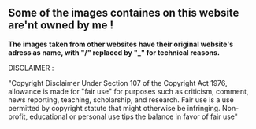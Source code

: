 ## Some of the images containes on this website are'nt owned by me !

**The images taken from other websites have their original website's adress as name, with "/" replaced by "_" for technical reasons.**


DISCLAIMER :

"Copyright Disclaimer Under Section 107 of the Copyright Act 1976, allowance is made for "fair use" for purposes such as
criticism, comment, news reporting, teaching, scholarship, and research. Fair use is a use permitted by copyright statute that
might otherwise be infringing. Non-profit, educational or personal use tips the balance in favor of fair use"
